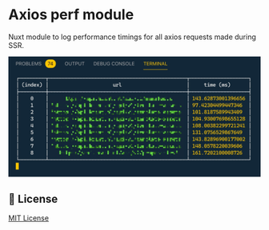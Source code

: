 # Axios perf module

Nuxt module to log performance timings for all axios requests made during SSR.

![Example](./example.jpg)

## 📑 License

[MIT License](./LICENSE)
